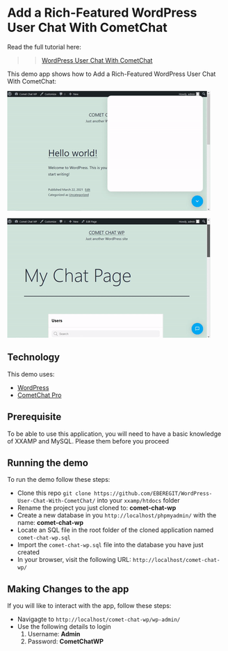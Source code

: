 # Add a Rich-Featured WordPress User Chat With CometChat

Read the full tutorial here:

>> [WordPress User Chat With CometChat]()

This demo app shows how to Add a Rich-Featured WordPress User Chat With CometChat:

![Docked Layout](https://raw.githubusercontent.com/EBEREGIT/WordPress-User-Chat-With-CometChat/master/screenshots/Docked%20view.gif)

![Embeded Layout](https://raw.githubusercontent.com/EBEREGIT/WordPress-User-Chat-With-CometChat/master/screenshots/Embeded%20view.gif)

## Technology
This demo uses:
* [WordPress](https://wordpress.org/)
* [CometChat Pro](https://www.cometchat.com/pro)

## Prerequisite
To be able to use this application, you will need to have a basic knowledge of XXAMP and MySQL. Please them before you proceed

## Running the demo
To run the demo follow these steps:
* Clone this repo ``git clone https://github.com/EBEREGIT/WordPress-User-Chat-With-CometChat/`` into your ``xxamp/htdocs`` folder
* Rename the project you just cloned to: **comet-chat-wp**
* Create a new database in you ``http://localhost/phpmyadmin/`` with the name: **comet-chat-wp**
* Locate an SQL file in the root folder of the cloned application named ``comet-chat-wp.sql``
* Import the ``comet-chat-wp.sql`` file into the database you have just created
* In your browser, visit the following URL: ``http://localhost/comet-chat-wp/``

## Making Changes to the app
If you will like to interact with the app, follow these steps:
* Navigagte to ``http://localhost/comet-chat-wp/wp-admin/``
* Use the following details to login
  1. Username: **Admin**
  2. Password: **CometChatWP**
